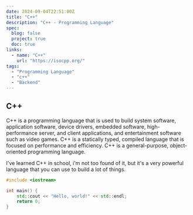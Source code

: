 ```yaml
---
date: 2024-09-04T22:51:00Z
title: "C++"
description: "C++ - Programming Language"
spec:
  blog: false
  project: true
  doc: true
links:
  - name: "C++"
    url: "https://isocpp.org/"
tags:
  - "Programming Language"
  - "c++"
  - "Backend"
---
```


## C++

C++ is a programming language that is used to build system software, application software, device drivers, embedded software, high-performance server, and client applications, and entertainment software such as video games. C++ is a statically typed, compiled language that is focused on performance and efficiency. C++ is a general-purpose, object-oriented programming language.

I've learned C++ in school, i'm not too found of it, but it's a very powerful language that you can use to build a lot of things.

```cpp
#include <iostream>

int main() {
    std::cout << "Hello, world!" << std::endl;
    return 0;
}
```
